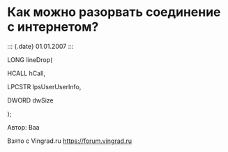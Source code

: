 Как можно разорвать соединение с интернетом?
============================================

::: {.date}
01.01.2007
:::

LONG lineDrop(

HCALL hCall,

LPCSTR lpsUserUserInfo,

DWORD dwSize

);

Автор: Baa

Взято с Vingrad.ru <https://forum.vingrad.ru>
